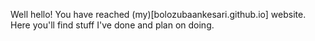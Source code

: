 Well hello! You have reached (my)[bolozubaankesari.github.io] website. Here you'll find stuff I've done and plan on doing.